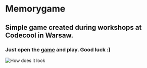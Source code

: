 # Memorygame
## Simple game created during workshops at Codecool in Warsaw.
### Just open the [game](https://kakuliniec.github.io/memorygame) and play. Good luck :)

![How does it look](https://github.com/kakuliniec/memorygame/blob/main/src/assets/img/screenshot.PNG)
